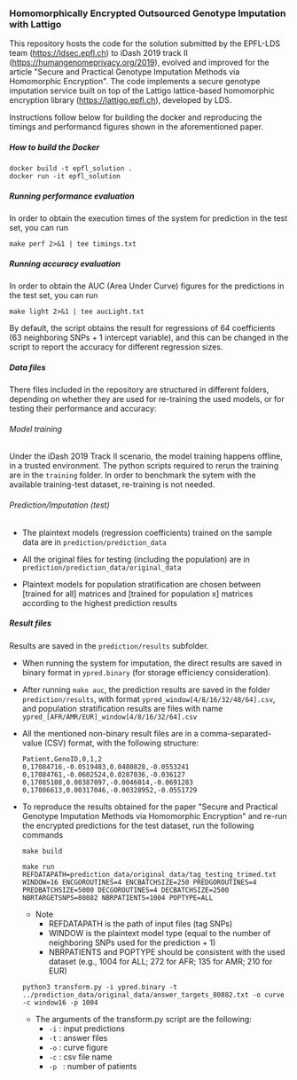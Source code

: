 ### Homomorphically Encrypted Outsourced Genotype Imputation with Lattigo
This repository hosts the code for the solution submitted by the EPFL-LDS team (https://ldsec.epfl.ch) to iDash 2019 track II (https://humangenomeprivacy.org/2019), evolved and improved for the article "Secure and Practical Genotype Imputation Methods via Homomorphic Encryption". The code implements a secure genotype imputation service built on top of the Lattigo lattice-based homomorphic encryption library (https://lattigo.epfl.ch), developed by LDS.

Instructions follow below for building the docker and reproducing the timings and performancd figures shown in the aforementioned paper.

##### How to build the Docker

```
docker build -t epfl_solution .
docker run -it epfl_solution
```

##### Running performance evaluation

In order to obtain the execution times of the system for prediction in the test set, you can run

```
make perf 2>&1 | tee timings.txt
```

##### Running accuracy evaluation

In order to obtain the AUC (Area Under Curve) figures for the predictions in the test set, you can run 
```
make light 2>&1 | tee aucLight.txt
```
By default, the script obtains the result for regressions of 64 coefficients (63 neighboring SNPs + 1 intercept variable), and this can be changed in the script to report the accuracy for different regression sizes.


##### Data files
There files included in the repository are structured in different folders, depending on whether they are used for re-training the used models, or for testing their performance and accuracy:

###### Model training
Under the iDash 2019 Track II scenario, the model training happens offline, in a trusted environment. The python scripts required to rerun the training are in the `training` folder. In order to benchmark the sytem with the available training-test dataset, re-training is not needed.

###### Prediction/Imputation (test)
- The plaintext models (regression coefficients) trained on the sample data are in `prediction/prediction_data`
- All the original files for testing (including the population) are in `prediction/prediction_data/original_data`

-  Plaintext models for population stratification are chosen between [trained for all] matrices and [trained for population x] matrices according to the highest prediction results 

##### Result files
Results are saved in the `prediction/results` subfolder.

- When running the system for imputation, the direct results are saved in binary format in `ypred.binary` (for storage efficiency consideration).

- After running `make auc`, the prediction results are saved in the folder `prediction/results`, with format `ypred_window[4/8/16/32/48/64].csv`, and population stratification results are files with name `ypred_[AFR/AMR/EUR]_window[4/8/16/32/64].csv`

- All the mentioned non-binary result files are in a comma-separated-value (CSV) format, with the following structure:

  ```
  Patient,GenoID,0,1,2
  0,17084716,-0.0519483,0.0480828,-0.0553241
  0,17084761,-0.0602524,0.0287036,-0.036127
  0,17085108,0.00387097,-0.0046014,-0.0691283
  0,17086613,0.00317046,-0.00328952,-0.0551729
  ```

- To reproduce the results obtained for the paper "Secure and Practical Genotype Imputation Methods via Homomorphic Encryption" and re-run the encrypted predictions for the test dataset, run the following commands 

  ```
  make build
  ```

  ```
  make run REFDATAPATH=prediction_data/original_data/tag_testing_trimed.txt WINDOW=16 ENCGOROUTINES=4 ENCBATCHSIZE=250 PREDGOROUTINES=4 PREDBATCHSIZE=5000 DECGOROUTINES=4 DECBATCHSIZE=2500 NBRTARGETSNPS=80882 NBRPATIENTS=1004 POPTYPE=ALL
  ```

  - Note
    - REFDATAPATH is the path of input files (tag SNPs)
    - WINDOW is the plaintext model type (equal to the number of neighboring SNPs used for the prediction + 1)
    - NBRPATIENTS and POPTYPE should be consistent with the used dataset (e.g., 1004 for ALL; 272 for AFR; 135 for AMR; 210 for EUR)

  ```
  python3 transform.py -i ypred.binary -t ../prediction_data/original_data/answer_targets_80882.txt -o curve -c window16 -p 1004
  ```

  - The arguments of the transform.py script are the following: 
    - `-i` : input predictions
    - `-t` : answer files
    - `-o` : curve figure
    - `-c` : csv file name
    - `-p ` : number of patients 
